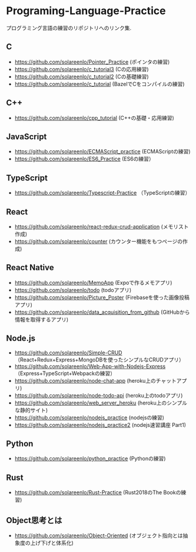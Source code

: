 # Programing-Language-Practice
プログラミング言語の練習のリポジトリへのリンク集.

## C
- https://github.com/solareenlo/Pointer_Practice (ポインタの練習)
- https://github.com/solareenlo/c_tutorial3 (Cの応用練習)
- https://github.com/solareenlo/c_tutorial2 (Cの基礎練習)
- https://github.com/solareenlo/c_tutorial (BazelでCをコンパイルの練習)

## C++
- https://github.com/solareenlo/cpp_tutorial (C++の基礎・応用練習)

## JavaScript
- https://github.com/solareenlo/ECMAScript_practice (ECMAScriptの練習)
- https://github.com/solareenlo/ES6_Practice (ES6の練習）

## TypeScript
- https://github.com/solareenlo/Typescript-Practice （TypeScriptの練習）

## React
- https://github.com/solareenlo/react-redux-crud-application (メモリスト作成)
- https://github.com/solareenlo/counter (カウンター機能をもつページの作成)

## React Native
- https://github.com/solareenlo/MemoApp (Expoで作るメモアプリ)
- https://github.com/solareenlo/todo (todoアプリ)
- https://github.com/solareenlo/Picture_Poster (Firebaseを使った画像投稿アプリ)
- https://github.com/solareenlo/data_acquisition_from_github (GitHubから情報を取得するアプリ)

## Node.js
- https://github.com/solareenlo/Simple-CRUD （React+Redux+Express+MongoDBを使ったシンプルなCRUDアプリ）
- https://github.com/solareenlo/Web-App-with-Nodejs-Express （Express+TypeScript+Webpackの練習）
- https://github.com/solareenlo/node-chat-app (heroku上のチャットアプリ)
- https://github.com/solareenlo/node-todo-api (heroku上のtodoアプリ)
- https://github.com/solareenlo/web_server_heroku (heroku上のシンプルな静的サイト)
- https://github.com/solareenlo/nodejs_practice (nodejsの練習)
- https://github.com/solareenlo/nodejs_practice2 (nodejs速習講座 Part1)

## Python
- https://github.com/solareenlo/python_practice (Pythonの練習)

## Rust
- https://github.com/solareenlo/Rust-Practice (Rust2018のThe Bookの練習)

## Object思考とは
- https://github.com/solareenlo/Object-Oriented (オブジェクト指向とは抽象度の上げ下げと体系化)
